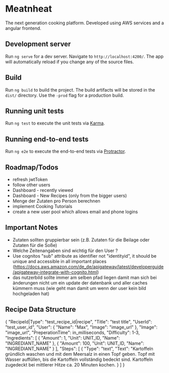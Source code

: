 # Meatnheat

The next generation cooking platform. Developed using AWS services and a angular frontend.

## Development server

Run `ng serve` for a dev server. Navigate to `http://localhost:4200/`. The app will automatically reload if you change any of the source files.

## Build

Run `ng build` to build the project. The build artifacts will be stored in the `dist/` directory. Use the `-prod` flag for a production build.

## Running unit tests

Run `ng test` to execute the unit tests via [Karma](https://karma-runner.github.io).

## Running end-to-end tests

Run `ng e2e` to execute the end-to-end tests via [Protractor](http://www.protractortest.org/).

## Roadmap/Todos

- refresh jwtToken
- follow other users
- Dashboard - recently viewed
- Dashboard - New Recipes (only from the bigger users)
- Menge der Zutaten pro Person berechnen
- implement Cooking Tutorials
- create a new user pool which allows email and phone logins

## Important Notes
- Zutaten sollten gruppierbar sein (z.B. Zutaten für die Beilage oder Zutaten für die Soße)
- Welche Zeitenangaben sind wichtig für den User ?
- Use cognitos "sub" attribute as identifier not "identityid", it should be unique and accessible in all important places (https://docs.aws.amazon.com/de_de/apigateway/latest/developerguide/apigateway-integrate-with-cognito.html)
- das nutzerbild sollte immer am selben pfad liegen damit man sich bei änderungen nicht um ein update der datenbank und aller caches kümmern muss
(wie geht man damit um wenn der user kein bild hochgeladen hat)


## Recipe Data Structure
{
  "RecipeId|Type": "test_recipe_id|recipe",
  "Title": "test title",
  "UserId": "test_user_id",
  "User": {
      "Name": "Max",
      "Image": "image_url"
  },
  "Image": "image_url",
  "PreperationTime": in_milliseconds,
  "Difficulty": 1-3,
  "Ingredients": [
      {
          "Amount": 1,
          "Unit": UNIT_ID,
          "Name": "INGREDIANT_NAME"
      },
      {
          "Amount": 100,
          "Unit": UNIT_ID,
          "Name": "INGREDIANT_NAME"
      }
  ],
  "Steps": [
      {
          "Type": "text",
          "Text": "Kartoffeln gründlich waschen und mit dem Meersalz in einen Topf geben. Topf mit Wasser auffüllen, bis die Kartoffeln vollständig bedeckt sind. Kartoffeln zugedeckt bei mittlerer Hitze ca. 20 Minuten kochen.
      }
  ]
}